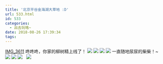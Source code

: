 ```yaml
---
title: '北京平谷金海湖大草地 :D'
url: 533.html
id: 533
categories:
  - 出去玩咯~
date: 2018-08-26 17:39:34
tags:
---
```


[IMG_3611](http://www.binkatherine.com/wordpress/wp-content/uploads/2018/08/IMG_3611.mov) 咚咚咚，你家的柳树精上线了！ [![](http://www.binkatherine.com/wordpress/wp-content/uploads/2018/08/IMG_3600-300x225.jpg)](http://www.binkatherine.com/wordpress/wp-content/uploads/2018/08/IMG_3600.jpg) [![](http://www.binkatherine.com/wordpress/wp-content/uploads/2018/08/IMG_3590-300x225.jpg)](http://www.binkatherine.com/wordpress/wp-content/uploads/2018/08/IMG_3590.jpg) [![](http://www.binkatherine.com/wordpress/wp-content/uploads/2018/08/IMG_3581-300x225.jpg)](http://www.binkatherine.com/wordpress/wp-content/uploads/2018/08/IMG_3581.jpg) [![](http://www.binkatherine.com/wordpress/wp-content/uploads/2018/08/IMG_3577-300x225.jpg)](http://www.binkatherine.com/wordpress/wp-content/uploads/2018/08/IMG_3577.jpg) 一直随地尿尿的柴柴！~ [![](http://www.binkatherine.com/wordpress/wp-content/uploads/2018/08/IMG_3574-300x225.jpg)](http://www.binkatherine.com/wordpress/wp-content/uploads/2018/08/IMG_3574.jpg) [![](http://www.binkatherine.com/wordpress/wp-content/uploads/2018/08/IMG_3572-300x225.jpg)](http://www.binkatherine.com/wordpress/wp-content/uploads/2018/08/IMG_3572.jpg) [![](http://www.binkatherine.com/wordpress/wp-content/uploads/2018/08/IMG_3571-300x225.jpg)](http://www.binkatherine.com/wordpress/wp-content/uploads/2018/08/IMG_3571.jpg)   [![](http://www.binkatherine.com/wordpress/wp-content/uploads/2018/08/IMG_3524-225x300.jpg)](http://www.binkatherine.com/wordpress/wp-content/uploads/2018/08/IMG_3524.jpg)